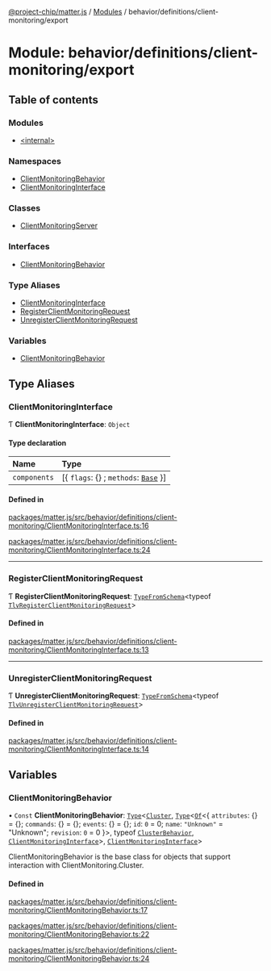 [@project-chip/matter.js](../README.md) / [Modules](../modules.md) / behavior/definitions/client-monitoring/export

# Module: behavior/definitions/client-monitoring/export

## Table of contents

### Modules

- [\<internal\>](behavior_definitions_client_monitoring_export._internal_.md)

### Namespaces

- [ClientMonitoringBehavior](behavior_definitions_client_monitoring_export.ClientMonitoringBehavior.md)
- [ClientMonitoringInterface](behavior_definitions_client_monitoring_export.ClientMonitoringInterface.md)

### Classes

- [ClientMonitoringServer](../classes/behavior_definitions_client_monitoring_export.ClientMonitoringServer.md)

### Interfaces

- [ClientMonitoringBehavior](../interfaces/behavior_definitions_client_monitoring_export.ClientMonitoringBehavior-1.md)

### Type Aliases

- [ClientMonitoringInterface](behavior_definitions_client_monitoring_export.md#clientmonitoringinterface)
- [RegisterClientMonitoringRequest](behavior_definitions_client_monitoring_export.md#registerclientmonitoringrequest)
- [UnregisterClientMonitoringRequest](behavior_definitions_client_monitoring_export.md#unregisterclientmonitoringrequest)

### Variables

- [ClientMonitoringBehavior](behavior_definitions_client_monitoring_export.md#clientmonitoringbehavior)

## Type Aliases

### ClientMonitoringInterface

Ƭ **ClientMonitoringInterface**: `Object`

#### Type declaration

| Name | Type |
| :------ | :------ |
| `components` | [\{ `flags`: {} ; `methods`: [`Base`](../interfaces/behavior_definitions_client_monitoring_export.ClientMonitoringInterface.Base.md)  }] |

#### Defined in

[packages/matter.js/src/behavior/definitions/client-monitoring/ClientMonitoringInterface.ts:16](https://github.com/project-chip/matter.js/blob/6d3b6a5d957d88a9231d6ecab4bb41f8133112be/packages/matter.js/src/behavior/definitions/client-monitoring/ClientMonitoringInterface.ts#L16)

[packages/matter.js/src/behavior/definitions/client-monitoring/ClientMonitoringInterface.ts:24](https://github.com/project-chip/matter.js/blob/6d3b6a5d957d88a9231d6ecab4bb41f8133112be/packages/matter.js/src/behavior/definitions/client-monitoring/ClientMonitoringInterface.ts#L24)

___

### RegisterClientMonitoringRequest

Ƭ **RegisterClientMonitoringRequest**: [`TypeFromSchema`](tlv_export.md#typefromschema)\<typeof [`TlvRegisterClientMonitoringRequest`](cluster_export.ClientMonitoring.md#tlvregisterclientmonitoringrequest)\>

#### Defined in

[packages/matter.js/src/behavior/definitions/client-monitoring/ClientMonitoringInterface.ts:13](https://github.com/project-chip/matter.js/blob/6d3b6a5d957d88a9231d6ecab4bb41f8133112be/packages/matter.js/src/behavior/definitions/client-monitoring/ClientMonitoringInterface.ts#L13)

___

### UnregisterClientMonitoringRequest

Ƭ **UnregisterClientMonitoringRequest**: [`TypeFromSchema`](tlv_export.md#typefromschema)\<typeof [`TlvUnregisterClientMonitoringRequest`](cluster_export.ClientMonitoring.md#tlvunregisterclientmonitoringrequest)\>

#### Defined in

[packages/matter.js/src/behavior/definitions/client-monitoring/ClientMonitoringInterface.ts:14](https://github.com/project-chip/matter.js/blob/6d3b6a5d957d88a9231d6ecab4bb41f8133112be/packages/matter.js/src/behavior/definitions/client-monitoring/ClientMonitoringInterface.ts#L14)

## Variables

### ClientMonitoringBehavior

• `Const` **ClientMonitoringBehavior**: [`Type`](../interfaces/behavior_cluster_export.ClusterBehavior.Type.md)\<[`Cluster`](../interfaces/cluster_export.ClientMonitoring.Cluster.md), [`Type`](../interfaces/behavior_cluster_export.ClusterBehavior.Type.md)\<[`Of`](../interfaces/cluster_export.ClusterType.Of.md)\<\{ `attributes`: {} = \{}; `commands`: {} = \{}; `events`: {} = \{}; `id`: ``0`` = 0; `name`: ``"Unknown"`` = "Unknown"; `revision`: ``0`` = 0 }\>, typeof [`ClusterBehavior`](behavior_cluster_export.ClusterBehavior.md), [`ClientMonitoringInterface`](behavior_definitions_client_monitoring_export.md#clientmonitoringinterface)\>, [`ClientMonitoringInterface`](behavior_definitions_client_monitoring_export.md#clientmonitoringinterface)\>

ClientMonitoringBehavior is the base class for objects that support interaction with ClientMonitoring.Cluster.

#### Defined in

[packages/matter.js/src/behavior/definitions/client-monitoring/ClientMonitoringBehavior.ts:17](https://github.com/project-chip/matter.js/blob/6d3b6a5d957d88a9231d6ecab4bb41f8133112be/packages/matter.js/src/behavior/definitions/client-monitoring/ClientMonitoringBehavior.ts#L17)

[packages/matter.js/src/behavior/definitions/client-monitoring/ClientMonitoringBehavior.ts:22](https://github.com/project-chip/matter.js/blob/6d3b6a5d957d88a9231d6ecab4bb41f8133112be/packages/matter.js/src/behavior/definitions/client-monitoring/ClientMonitoringBehavior.ts#L22)

[packages/matter.js/src/behavior/definitions/client-monitoring/ClientMonitoringBehavior.ts:24](https://github.com/project-chip/matter.js/blob/6d3b6a5d957d88a9231d6ecab4bb41f8133112be/packages/matter.js/src/behavior/definitions/client-monitoring/ClientMonitoringBehavior.ts#L24)
